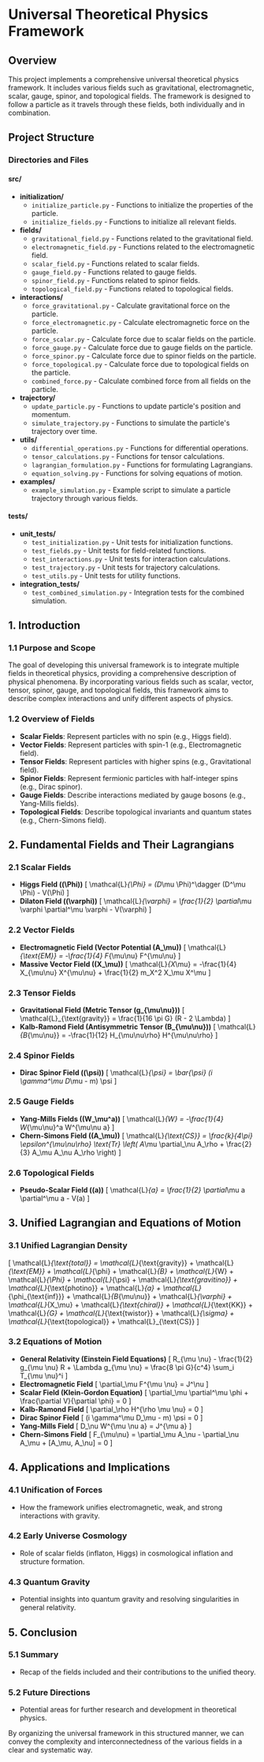 # Universal Theoretical Physics Framework

## Overview

This project implements a comprehensive universal theoretical physics framework. It includes various fields such as gravitational, electromagnetic, scalar, gauge, spinor, and topological fields. The framework is designed to follow a particle as it travels through these fields, both individually and in combination.

## Project Structure

### Directories and Files

#### **src/**
- **initialization/**
  - `initialize_particle.py` - Functions to initialize the properties of the particle.
  - `initialize_fields.py` - Functions to initialize all relevant fields.
- **fields/**
  - `gravitational_field.py` - Functions related to the gravitational field.
  - `electromagnetic_field.py` - Functions related to the electromagnetic field.
  - `scalar_field.py` - Functions related to scalar fields.
  - `gauge_field.py` - Functions related to gauge fields.
  - `spinor_field.py` - Functions related to spinor fields.
  - `topological_field.py` - Functions related to topological fields.
- **interactions/**
  - `force_gravitational.py` - Calculate gravitational force on the particle.
  - `force_electromagnetic.py` - Calculate electromagnetic force on the particle.
  - `force_scalar.py` - Calculate force due to scalar fields on the particle.
  - `force_gauge.py` - Calculate force due to gauge fields on the particle.
  - `force_spinor.py` - Calculate force due to spinor fields on the particle.
  - `force_topological.py` - Calculate force due to topological fields on the particle.
  - `combined_force.py` - Calculate combined force from all fields on the particle.
- **trajectory/**
  - `update_particle.py` - Functions to update particle's position and momentum.
  - `simulate_trajectory.py` - Functions to simulate the particle's trajectory over time.
- **utils/**
  - `differential_operations.py` - Functions for differential operations.
  - `tensor_calculations.py` - Functions for tensor calculations.
  - `lagrangian_formulation.py` - Functions for formulating Lagrangians.
  - `equation_solving.py` - Functions for solving equations of motion.
- **examples/**
  - `example_simulation.py` - Example script to simulate a particle trajectory through various fields.

#### **tests/**
- **unit_tests/**
  - `test_initialization.py` - Unit tests for initialization functions.
  - `test_fields.py` - Unit tests for field-related functions.
  - `test_interactions.py` - Unit tests for interaction calculations.
  - `test_trajectory.py` - Unit tests for trajectory calculations.
  - `test_utils.py` - Unit tests for utility functions.
- **integration_tests/**
  - `test_combined_simulation.py` - Integration tests for the combined simulation.

## 1. Introduction

### 1.1 Purpose and Scope
The goal of developing this universal framework is to integrate multiple fields in theoretical physics, providing a comprehensive description of physical phenomena. By incorporating various fields such as scalar, vector, tensor, spinor, gauge, and topological fields, this framework aims to describe complex interactions and unify different aspects of physics.

### 1.2 Overview of Fields
- **Scalar Fields**: Represent particles with no spin (e.g., Higgs field).
- **Vector Fields**: Represent particles with spin-1 (e.g., Electromagnetic field).
- **Tensor Fields**: Represent particles with higher spins (e.g., Gravitational field).
- **Spinor Fields**: Represent fermionic particles with half-integer spins (e.g., Dirac spinor).
- **Gauge Fields**: Describe interactions mediated by gauge bosons (e.g., Yang-Mills fields).
- **Topological Fields**: Describe topological invariants and quantum states (e.g., Chern-Simons field).

## 2. Fundamental Fields and Their Lagrangians

### 2.1 Scalar Fields
- **Higgs Field (\(\Phi\))**
  \[
  \mathcal{L}_{\Phi} = (D_\mu \Phi)^\dagger (D^\mu \Phi) - V(\Phi)
  \]
- **Dilaton Field (\(\varphi\))**
  \[
  \mathcal{L}_{\varphi} = \frac{1}{2} \partial_\mu \varphi \partial^\mu \varphi - V(\varphi)
  \]

### 2.2 Vector Fields
- **Electromagnetic Field (Vector Potential \(A_\mu\))**
  \[
  \mathcal{L}_{\text{EM}} = -\frac{1}{4} F_{\mu\nu} F^{\mu\nu}
  \]
- **Massive Vector Field (\(X_\mu\))**
  \[
  \mathcal{L}_{X_\mu} = -\frac{1}{4} X_{\mu\nu} X^{\mu\nu} + \frac{1}{2} m_X^2 X_\mu X^\mu
  \]

### 2.3 Tensor Fields
- **Gravitational Field (Metric Tensor \(g_{\mu\nu}\))**
  \[
  \mathcal{L}_{\text{gravity}} = \frac{1}{16 \pi G} (R - 2 \Lambda)
  \]
- **Kalb-Ramond Field (Antisymmetric Tensor \(B_{\mu\nu}\))**
  \[
  \mathcal{L}_{B_{\mu\nu}} = -\frac{1}{12} H_{\mu\nu\rho} H^{\mu\nu\rho}
  \]

### 2.4 Spinor Fields
- **Dirac Spinor Field (\(\psi\))**
  \[
  \mathcal{L}_{\psi} = \bar{\psi} (i \gamma^\mu D_\mu - m) \psi
  \]

### 2.5 Gauge Fields
- **Yang-Mills Fields (\(W_\mu^a\))**
  \[
  \mathcal{L}_{W} = -\frac{1}{4} W_{\mu\nu}^a W^{\mu\nu a}
  \]
- **Chern-Simons Field (\(A_\mu\))**
  \[
  \mathcal{L}_{\text{CS}} = \frac{k}{4\pi} \epsilon^{\mu\nu\rho} \text{Tr} \left( A_\mu \partial_\nu A_\rho + \frac{2}{3} A_\mu A_\nu A_\rho \right)
  \]

### 2.6 Topological Fields
- **Pseudo-Scalar Field (\(a\))**
  \[
  \mathcal{L}_{a} = \frac{1}{2} \partial_\mu a \partial^\mu a - V(a)
  \]

## 3. Unified Lagrangian and Equations of Motion

### 3.1 Unified Lagrangian Density
\[
\mathcal{L}_{\text{total}} = \mathcal{L}_{\text{gravity}} + \mathcal{L}_{\text{EM}} + \mathcal{L}_{\phi} + \mathcal{L}_{B} + \mathcal{L}_{W} + \mathcal{L}_{\Phi} + \mathcal{L}_{\psi} + \mathcal{L}_{\text{gravitino}} + \mathcal{L}_{\text{photino}} + \mathcal{L}_{a} + \mathcal{L}_{\phi_{\text{inf}}} + \mathcal{L}_{B_{\mu\nu}} + \mathcal{L}_{\varphi} + \mathcal{L}_{X_\mu} + \mathcal{L}_{\text{chiral}} + \mathcal{L}_{\text{KK}} + \mathcal{L}_{G} + \mathcal{L}_{\text{twistor}} + \mathcal{L}_{\sigma} + \mathcal{L}_{\text{topological}} + \mathcal{L}_{\text{CS}}
\]

### 3.2 Equations of Motion
- **General Relativity (Einstein Field Equations)**
  \[
  R_{\mu \nu} - \frac{1}{2} g_{\mu \nu} R + \Lambda g_{\mu \nu} = \frac{8 \pi G}{c^4} \sum_i T_{\mu \nu}^i
  \]
- **Electromagnetic Field**
  \[
  \partial_\mu F^{\mu \nu} = J^\nu
  \]
- **Scalar Field (Klein-Gordon Equation)**
  \[
  \partial_\mu \partial^\mu \phi + \frac{\partial V}{\partial \phi} = 0
  \]
- **Kalb-Ramond Field**
  \[
  \partial_\rho H^{\rho \mu \nu} = 0
  \]
- **Dirac Spinor Field**
  \[
  (i \gamma^\mu D_\mu - m) \psi = 0
  \]
- **Yang-Mills Field**
  \[
  D_\nu W^{\mu \nu a} = J^{\mu a}
  \]
- **Chern-Simons Field**
  \[
  F_{\mu\nu} = \partial_\mu A_\nu - \partial_\nu A_\mu + [A_\mu, A_\nu] = 0
  \]

## 4. Applications and Implications

### 4.1 Unification of Forces
- How the framework unifies electromagnetic, weak, and strong interactions with gravity.

### 4.2 Early Universe Cosmology
- Role of scalar fields (inflaton, Higgs) in cosmological inflation and structure formation.

### 4.3 Quantum Gravity
- Potential insights into quantum gravity and resolving singularities in general relativity.

## 5. Conclusion

### 5.1 Summary
- Recap of the fields included and their contributions to the unified theory.

### 5.2 Future Directions
- Potential areas for further research and development in theoretical physics.

By organizing the universal framework in this structured manner, we can convey the complexity and interconnectedness of the various fields in a clear and systematic way.
